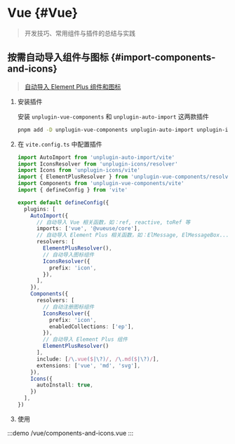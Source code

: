 # Vue {#Vue}

> 开发技巧、常用组件与插件的总结与实践

## 按需自动导入组件与图标 {#import-components-and-icons}

> [自动导入 Element Plus 组件和图标](https://element-plus.org/zh-CN/guide/quickstart.html#%E6%8C%89%E9%9C%80%E5%AF%BC%E5%85%A5)

1. 安装插件

   安装 `unplugin-vue-components` 和 `unplugin-auto-import` 这两款插件

   ```sh
   pnpm add -D unplugin-vue-components unplugin-auto-import unplugin-icons
   ```

2. 在 `vite.config.ts` 中配置插件

   ```ts twoslash
   import AutoImport from 'unplugin-auto-import/vite'
   import IconsResolver from 'unplugin-icons/resolver'
   import Icons from 'unplugin-icons/vite'
   import { ElementPlusResolver } from 'unplugin-vue-components/resolvers'
   import Components from 'unplugin-vue-components/vite'
   import { defineConfig } from 'vite'

   export default defineConfig({
     plugins: [
       AutoImport({
         // 自动导入 Vue 相关函数，如：ref, reactive, toRef 等
         imports: ['vue', '@vueuse/core'],
         // 自动导入 Element Plus 相关函数，如：ElMessage, ElMessageBox... (带样式)
         resolvers: [
           ElementPlusResolver(),
           // 自动导入图标组件
           IconsResolver({
             prefix: 'icon',
           }),
         ],
       }),
       Components({
         resolvers: [
           // 自动注册图标组件
           IconsResolver({
             prefix: 'icon',
             enabledCollections: ['ep'],
           }),
           // 自动导入 Element Plus 组件
           ElementPlusResolver()
         ],
         include: [/\.vue($|\?)/, /\.md($|\?)/],
         extensions: ['vue', 'md', 'svg'],
       }),
       Icons({
         autoInstall: true,
       })
     ],
   })
   ```

3. 使用

:::demo
/vue/components-and-icons.vue
:::
